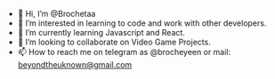 - 👋 Hi, I’m @Brochetaa
- 👀 I’m interested in learning to code and work with other developers.
- 🌱 I’m currently learning Javascript and React.
- 💞️ I’m looking to collaborate on Video Game Projects.
- 📫 How to reach me on telegram as @brocheyeen or mail: beyondtheuknown@gmail.com

<!---
Brochetaa/Brochetaa is a ✨ special ✨ repository because its `README.md` (this file) appears on your GitHub profile.
You can click the Preview link to take a look at your changes.
--->
